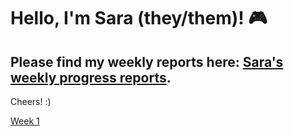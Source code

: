 # Hello, I'm Sara (they/them)! 🎮
Please find my weekly reports here: [Sara's weekly progress reports](https://github.com/Berkeley-MDes/tdf-fa23-sarazaki/blob/main/weekly-reports/weekly-reports.md).
---
Cheers! :)

 [Week 1](https://github.com/Berkeley-MDes/tdf-fa23-sarazaki/edit/main/weekly-reports/weekly-reports.md#week-1-824---831)



